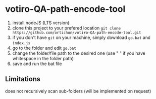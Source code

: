 # votiro-QA-path-encode-tool

1) install nodeJS (LTS version)
2) clone this project to your prefered location
`git clone https://github.com/ortichon/votiro-QA-path-encode-tool.git`
3) if you don't have `git` on your machine, simply download `go.bat` and `index.js`
4) go to the folder and edit `go.bat`
5) change the folder/file path to the desired one (use " " if you have whitespace in the folder path)
6) save and run the bat file

## Limitations
does not recursively scan sub-folders (will be implemented on request)
